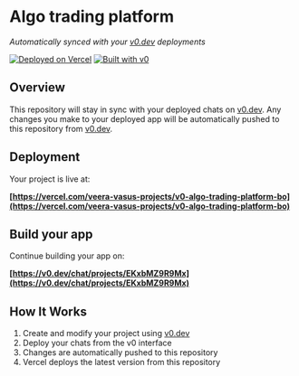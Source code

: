 # Algo trading platform

*Automatically synced with your [v0.dev](https://v0.dev) deployments*

[![Deployed on Vercel](https://img.shields.io/badge/Deployed%20on-Vercel-black?style=for-the-badge&logo=vercel)](https://vercel.com/veera-vasus-projects/v0-algo-trading-platform-bo)
[![Built with v0](https://img.shields.io/badge/Built%20with-v0.dev-black?style=for-the-badge)](https://v0.dev/chat/projects/EKxbMZ9R9Mx)

## Overview

This repository will stay in sync with your deployed chats on [v0.dev](https://v0.dev).
Any changes you make to your deployed app will be automatically pushed to this repository from [v0.dev](https://v0.dev).

## Deployment

Your project is live at:

**[https://vercel.com/veera-vasus-projects/v0-algo-trading-platform-bo](https://vercel.com/veera-vasus-projects/v0-algo-trading-platform-bo)**

## Build your app

Continue building your app on:

**[https://v0.dev/chat/projects/EKxbMZ9R9Mx](https://v0.dev/chat/projects/EKxbMZ9R9Mx)**

## How It Works

1. Create and modify your project using [v0.dev](https://v0.dev)
2. Deploy your chats from the v0 interface
3. Changes are automatically pushed to this repository
4. Vercel deploys the latest version from this repository
